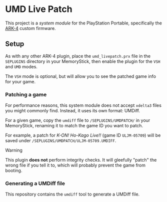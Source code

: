 # UMD Live Patch

This project is a _system module_ for the PlayStation Portable, specifically the [ARK-4] custom firmware.

## Setup

As with any other ARK-4 plugin, place the `umd_livepatch.prx` file in the `SEPLUGINS` directory in your MemoryStick, then enable the plugin for the `VSH` and `UMD` modes.

The `VSH` mode is optional, but will allow you to see the patched game info for your game.

### Patching a game

For performance reasons, this system module does not accept `xdelta3` files you might commonly find. Instead, it uses its own format: UMDiff.

For a given game, copy the `umdiff` file to `/SEPLUGINS/UMDPATCH/` in your MemoryStick, renaming it to match the game ID you want to patch.

For example, a patch for _K-ON! Ho-Kago Live!!_ (game ID `ULJM-05709`) will be saved under `/SEPLUGINS/UMDPATCH/ULJM-05709.UMDIFF`.

> [!WARNING]
> This plugin **does not** perform integrity checks. It will gleefully "patch"
> the wrong file if you tell it to, which will probably prevent the game from booting.

### Generating a UMDiff file

This repository contains the `umdiff` tool to generate a UMDiff file.


[ARK-4]: https://github.com/psp-archive/ARK-4
